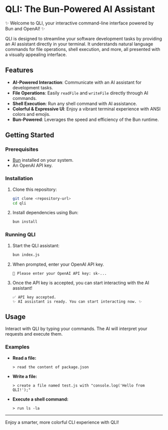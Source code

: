 # QLI: The Bun-Powered AI Assistant

✨ Welcome to QLI, your interactive command-line interface powered by Bun and OpenAI! ✨

QLI is designed to streamline your software development tasks by providing an AI assistant directly in your terminal. It understands natural language commands for file operations, shell execution, and more, all presented with a visually appealing interface.

## Features

*   **AI-Powered Interaction**: Communicate with an AI assistant for development tasks.
*   **File Operations**: Easily `readFile` and `writeFile` directly through AI commands.
*   **Shell Execution**: Run any shell command with AI assistance.
*   **Colorful & Expressive UI**: Enjoy a vibrant terminal experience with ANSI colors and emojis.
*   **Bun-Powered**: Leverages the speed and efficiency of the Bun runtime.

## Getting Started

### Prerequisites

*   [Bun](https://bun.sh/) installed on your system.
*   An OpenAI API key.

### Installation

1.  Clone this repository:
    ```bash
    git clone <repository-url>
    cd qli
    ```
2.  Install dependencies using Bun:
    ```bash
    bun install
    ```

### Running QLI

1.  Start the QLI assistant:
    ```bash
    bun index.js
    ```
2.  When prompted, enter your OpenAI API key.
    ```
    🔑 Please enter your OpenAI API key: sk-...
    ```
3.  Once the API key is accepted, you can start interacting with the AI assistant!

    ```
    ✅ API key accepted.
    ✨ AI assistant is ready. You can start interacting now. ✨
    ```

## Usage

Interact with QLI by typing your commands. The AI will interpret your requests and execute them.

### Examples

*   **Read a file:**
    ```
    > read the content of package.json
    ```
*   **Write a file:**
    ```
    > create a file named test.js with "console.log('Hello from QLI!');"
    ```
*   **Execute a shell command:**
    ```
    > run ls -la
    ```

---

Enjoy a smarter, more colorful CLI experience with QLI!